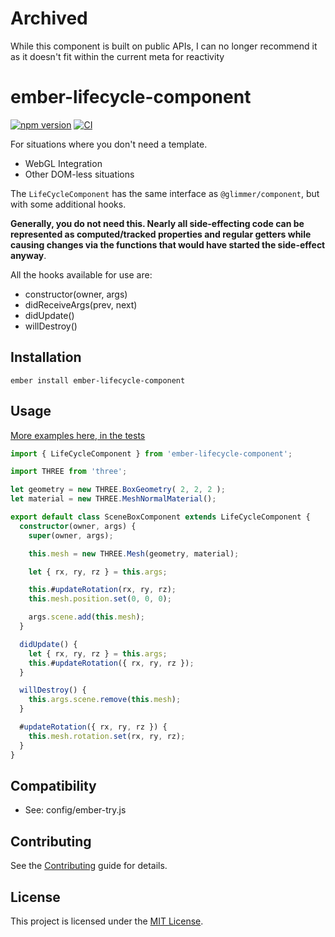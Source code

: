 # Archived

While this component is built on public APIs, I can no longer recommend it as it doesn't fit within the current meta for reactivity

# ember-lifecycle-component

[![npm version](https://badge.fury.io/js/ember-lifecycle-component.svg)](https://badge.fury.io/js/ember-lifecycle-component)
[![CI](https://github.com/NullVoxPopuli/ember-lifecycle-component/actions/workflows/tests.yml/badge.svg?branch=master&event=push)](https://github.com/NullVoxPopuli/ember-lifecycle-component/actions/workflows/tests.yml)

For situations where you don't need a template.
- WebGL Integration
- Other DOM-less situations

The `LifeCycleComponent` has the same interface as `@glimmer/component`, but with some additional hooks.

**Generally, you do not need this. Nearly all side-effecting code can be represented as computed/tracked properties and regular getters while causing changes via the functions that would have started the side-effect anyway**.

All the hooks available for use are:

- constructor(owner, args)
- didReceiveArgs(prev, next)
- didUpdate()
- willDestroy()

## Installation

```
ember install ember-lifecycle-component
```


## Usage

[More examples here, in the tests](https://github.com/NullVoxPopuli/ember-lifecycle-component/blob/master/tests/integration/components/renderless-test.js)

```ts
import { LifeCycleComponent } from 'ember-lifecycle-component';

import THREE from 'three';

let geometry = new THREE.BoxGeometry( 2, 2, 2 );
let material = new THREE.MeshNormalMaterial();

export default class SceneBoxComponent extends LifeCycleComponent {
  constructor(owner, args) {
    super(owner, args);

    this.mesh = new THREE.Mesh(geometry, material);

    let { rx, ry, rz } = this.args;

    this.#updateRotation(rx, ry, rz);
    this.mesh.position.set(0, 0, 0);

    args.scene.add(this.mesh);
  }

  didUpdate() {
    let { rx, ry, rz } = this.args;
    this.#updateRotation({ rx, ry, rz });
  }

  willDestroy() {
    this.args.scene.remove(this.mesh);
  }

  #updateRotation({ rx, ry, rz }) {
    this.mesh.rotation.set(rx, ry, rz);
  }
}
```



## Compatibility

* See: config/ember-try.js


## Contributing

See the [Contributing](CONTRIBUTING.md) guide for details.


## License

This project is licensed under the [MIT License](LICENSE.md).
